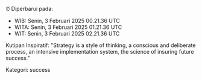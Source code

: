 ⏰ Diperbarui pada:
- WIB: Senin, 3 Februari 2025 00.21.36 UTC
- WITA: Senin, 3 Februari 2025 01.21.36 UTC
- WIT: Senin, 3 Februari 2025 02.21.36 UTC

Kutipan Inspiratif:
"Strategy is a style of thinking, a conscious and deliberate process, an intensive implementation system, the science of insuring future success."


Kategori: success

